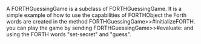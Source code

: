 A FORTHGuessingGame is a subclass of FORTHGuessingGame.
It is a simple example of how to use the capabilities of FORTHObject
the Forth words are created in the method FORTHGuessingGame>>#initializeFORTH.
you can play the game by sending FORTHGuessingGame>>#evaluate: and using the FORTH words "set-secret" and "guess".